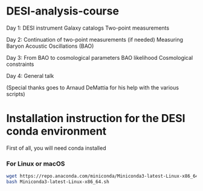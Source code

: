 # DESI-analysis-course

Day 1: 
DESI instrument 
Galaxy catalogs 
Two-point measurements

Day 2:
Continuation of two-point measurements (if needed)
Measuring Baryon Acoustic Oscillations (BAO)

Day 3:
From BAO to cosmological parameters
BAO likelihood
Cosmological constraints

Day 4:
General talk


(Special thanks goes to Arnaud DeMattia for his help with the various scripts)


# Installation instruction for the DESI conda environment
First of all, you will need conda installed

### For Linux or macOS
```bash
wget https://repo.anaconda.com/miniconda/Miniconda3-latest-Linux-x86_64.sh
bash Miniconda3-latest-Linux-x86_64.sh

